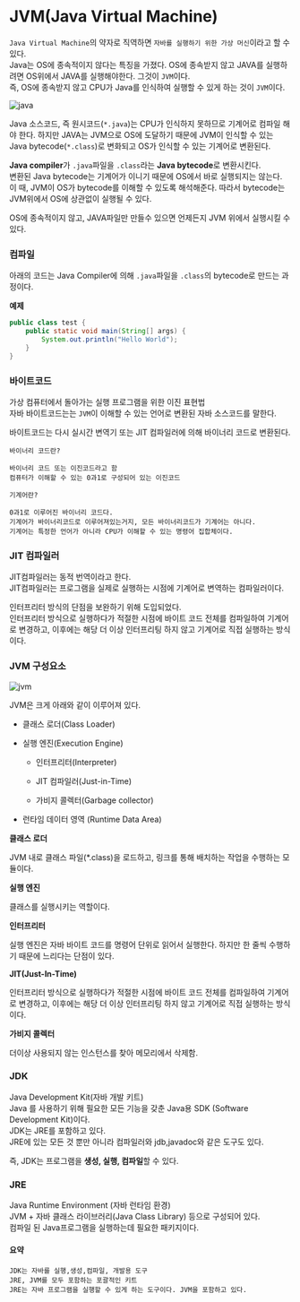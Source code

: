 # JVM(Java Virtual Machine)
`Java Virtual Machine`의 약자로 직역하면 `자바를 실행하기 위한 가상 머신`이라고 할 수 있다.<br>
Java는 OS에 종속적이지 않다는 특징을 가졌다. OS에 종속받지 않고 JAVA를 실행하려면 OS위에서 JAVA를 실행해야한다. 그것이 `JVM`이다.<br>
즉, OS에 종속받지 않고 CPU가 Java를 인식하여 실행할 수 있게 하는 것이 `JVM`이다.

![java](https://img1.daumcdn.net/thumb/R1280x0/?scode=mtistory2&fname=https%3A%2F%2Fblog.kakaocdn.net%2Fdn%2F0kg24%2Fbtq4YOOQH4J%2FEF2ISOpkYA36a1flwtLEmK%2Fimg.png)

Java 소스코드, 즉 원시코드(`*.java`)는 CPU가 인식하지 못하므로 기계어로 컴파일 해야 한다.
하지만 JAVA는 JVM으로 OS에 도달하기 때문에 JVM이 인식할 수 있는 Java bytecode(`*.class`)로 변화되고 OS가 인식할 수 있는 기계어로 변환된다.

**Java compiler**가 `.java`파일을 `.class`라는 **Java bytecode**로 변환시킨다.<br>
변환된 Java bytecode는 기계어가 이니기 때문에 OS에서 바로 실행되지는 않는다.<br>
이 때, JVM이 OS가 bytecode를 이해할 수 있도록 해석해준다. 따라서 bytecode는 JVM위에서 OS에 상관없이 실행될 수 있다.

OS에 종속적이지 않고, JAVA파일만 만들수 있으면 언제든지 JVM 위에서 실행시킬 수 있다.


### 컴파일
아래의 코드는 Java Compiler에 의해 `.java`파일을 `.class`의 bytecode로 만드는 과정이다.


**예제**
```java
public class test {
    public static void main(String[] args) {
        System.out.println("Hello World");
    }
}
```

### 바이트코드
가상 컴퓨터에서 돌아가는 실행 프로그램을 위한 이진 표현법<br>
자바 바이트코드는는 `JVM`이 이해할 수 있는 언어로 변환된 자바 소스코드를 말한다.<br>

바이트코드는 다시 실시간 변역기 또는 JIT 컴파일러에 의해 바이너리 코드로 변환된다.<br>
```
바이너리 코드란?

바이너리 코드 또는 이진코드라고 함
컴퓨터가 이해할 수 있는 0과1로 구성되어 있는 이진코드
```
```
기계어란?

0과1로 이루어진 바이너리 코드다.
기계어가 바이너리코드로 이루어져있는거지, 모든 바이너리코드가 기계어는 아니다.
기계어는 특정한 언어가 아니라 CPU가 이해할 수 있는 명령어 집합체이다.
```

### JIT 컴파일러
JIT컴파일러는 동적 번역이라고 한다.<br>
JIT컴파일러는 프로그램을 실제로 실행하는 시점에 기계어로 변역하는 컴파일러이다.<br>

인터프리터 방식의 단점을 보완하기 위해 도입되었다.<br>
인터프리터 방식으로 실행하다가 적절한 시점에 바이트 코드 전체를 컴파일하여 기계어로 변경하고, 이후에는 해당 더 이상 인터프리팅 하지 않고 기계어로 직접 실행하는 방식이다.



### JVM 구성요소
![jvm](https://img1.daumcdn.net/thumb/R1280x0/?scode=mtistory2&fname=https%3A%2F%2Fblog.kakaocdn.net%2Fdn%2FtclVx%2Fbtq4Xfml6Dy%2Fnzb5xxlGG1fr5iBGUMv77K%2Fimg.png)

JVM은 크게 아래와 같이 이루어져 있다.

+ 클래스 로더(Class Loader)

+ 실행 엔진(Execution Engine)
    + 인터프리터(Interpreter)

    + JIT 컴파일러(Just-in-Time)

    + 가비지 콜렉터(Garbage collector)

+ 런타임 데이터 영역 (Runtime Data Area)


**클래스 로더**

JVM 내로 클래스 파일(*.class)을 로드하고, 링크를 통해 배치하는 작업을 수행하는 모듈이다.

**실행 엔진**

클래스를 실행시키는 역할이다.

**인터프리터**

실행 엔진은 자바 바이트 코드를 명령어 단위로 읽어서 실행한다.
하지만 한 줄씩 수행하기 때문에 느리다는 단점이 있다.


**JIT(Just-In-Time)**

인터프리터 방식으로 실행하다가 적절한 시점에 바이트 코드 전체를 컴파일하여 기계어로 변경하고, 이후에는 해당 더 이상 인터프리팅 하지 않고 기계어로 직접 실행하는 방식이다.

**가비지 콜렉터**

더이상 사용되지 않는 인스턴스를 찾아 메모리에서 삭제함.


### JDK
Java Development Kit(자바 개발 키트)<br>
Java 를 사용하기 위해 필요한 모든 기능을 갖춘 Java용 SDK (Software Development Kit)이다.<br>
JDK는 JRE를 포함하고 있다.<br>
JRE에 있는 모든 것 뿐만 아니라 컴파일러와 jdb,javadoc와 같은 도구도 있다.

즉, JDK는 프로그램을 **생성, 실행, 컴파일**할 수 있다.

### JRE
Java Runtime Environment (자바 런타임 환경)<br>
JVM + 자바 클래스 라이브러리(Java Class Library) 등으로 구성되어 있다.<br>
컴파일 된 Java프로그램을 실행하는데 필요한 패키지이다.

#### 요약
```
JDK는 자바를 실행,생성,컴파일, 개발용 도구
JRE, JVM를 모두 포함하는 포괄적인 키트
JRE는 자바 프로그램을 실행할 수 있게 하는 도구이다. JVM을 포함하고 있다.
```

